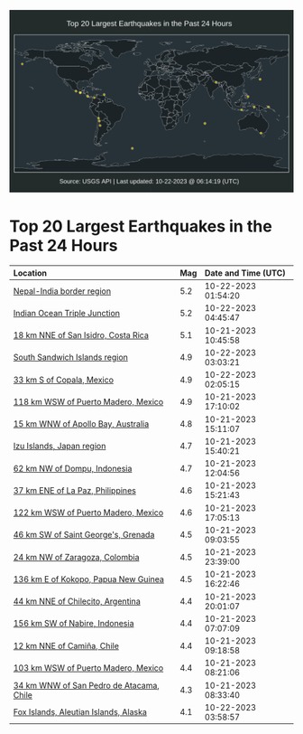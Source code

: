 ![Map](./map.png)

# Top 20 Largest Earthquakes in the Past 24 Hours

| Location | Mag | Date and Time (UTC) |
|:---|:---|:---|
| [Nepal-India border region](https://earthquake.usgs.gov/earthquakes/eventpage/us6000lh8c) | 5.2 | 10-22-2023 01:54:20 |
| [Indian Ocean Triple Junction](https://earthquake.usgs.gov/earthquakes/eventpage/us6000lh97) | 5.2 | 10-22-2023 04:45:47 |
| [18 km NNE of San Isidro, Costa Rica](https://earthquake.usgs.gov/earthquakes/eventpage/us6000lh55) | 5.1 | 10-21-2023 10:45:58 |
| [South Sandwich Islands region](https://earthquake.usgs.gov/earthquakes/eventpage/us6000lh8l) | 4.9 | 10-22-2023 03:03:21 |
| [33 km S of Copala, Mexico](https://earthquake.usgs.gov/earthquakes/eventpage/us6000lh8d) | 4.9 | 10-22-2023 02:05:15 |
| [118 km WSW of Puerto Madero, Mexico](https://earthquake.usgs.gov/earthquakes/eventpage/us6000lh6m) | 4.9 | 10-21-2023 17:10:02 |
| [15 km WNW of Apollo Bay, Australia](https://earthquake.usgs.gov/earthquakes/eventpage/us6000lh60) | 4.8 | 10-21-2023 15:11:07 |
| [Izu Islands, Japan region](https://earthquake.usgs.gov/earthquakes/eventpage/us6000lh68) | 4.7 | 10-21-2023 15:40:21 |
| [62 km NW of Dompu, Indonesia](https://earthquake.usgs.gov/earthquakes/eventpage/us6000lh5c) | 4.7 | 10-21-2023 12:04:56 |
| [37 km ENE of La Paz, Philippines](https://earthquake.usgs.gov/earthquakes/eventpage/us6000lh6a) | 4.6 | 10-21-2023 15:21:43 |
| [122 km WSW of Puerto Madero, Mexico](https://earthquake.usgs.gov/earthquakes/eventpage/us6000lh6l) | 4.6 | 10-21-2023 17:05:13 |
| [46 km SW of Saint George's, Grenada](https://earthquake.usgs.gov/earthquakes/eventpage/us6000lh4p) | 4.5 | 10-21-2023 09:03:55 |
| [24 km NW of Zaragoza, Colombia](https://earthquake.usgs.gov/earthquakes/eventpage/us6000lh80) | 4.5 | 10-21-2023 23:39:00 |
| [136 km E of Kokopo, Papua New Guinea](https://earthquake.usgs.gov/earthquakes/eventpage/us6000lh6e) | 4.5 | 10-21-2023 16:22:46 |
| [44 km NNE of Chilecito, Argentina](https://earthquake.usgs.gov/earthquakes/eventpage/us6000lh77) | 4.4 | 10-21-2023 20:01:07 |
| [156 km SW of Nabire, Indonesia](https://earthquake.usgs.gov/earthquakes/eventpage/us6000lh44) | 4.4 | 10-21-2023 07:07:09 |
| [12 km NNE of Camiña, Chile](https://earthquake.usgs.gov/earthquakes/eventpage/us6000lh4u) | 4.4 | 10-21-2023 09:18:58 |
| [103 km WSW of Puerto Madero, Mexico](https://earthquake.usgs.gov/earthquakes/eventpage/us6000lh4d) | 4.4 | 10-21-2023 08:21:06 |
| [34 km WNW of San Pedro de Atacama, Chile](https://earthquake.usgs.gov/earthquakes/eventpage/us6000lh4h) | 4.3 | 10-21-2023 08:33:40 |
| [Fox Islands, Aleutian Islands, Alaska](https://earthquake.usgs.gov/earthquakes/eventpage/us6000lh8y) | 4.1 | 10-22-2023 03:58:57 |
